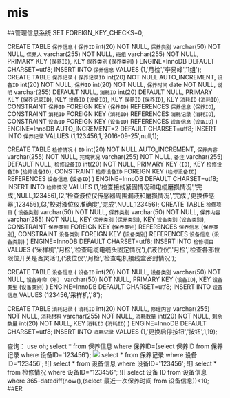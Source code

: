 # mis
##管理信息系统
SET FOREIGN_KEY_CHECKS=0;

CREATE TABLE `保养信息` (
`保养ID` int(20) NOT NULL,
`保养类别` varchar(50) NOT NULL,
`保养人` varchar(255) NOT NULL,
`班组` varchar(255) NOT NULL,
PRIMARY KEY (`保养ID`),
KEY `保养类别` (`保养类别`)
) ENGINE=InnoDB DEFAULT CHARSET=utf8;
INSERT INTO `保养信息` VALUES (1,'月检','李易峰','1组');
CREATE TABLE `保养记录` (
`保养记录ID` int(20) NOT NULL AUTO_INCREMENT,
`设备ID` int(20) NOT NULL,
`保养ID` int(20) NOT NULL,
`保养时间` date NOT NULL,
`说明` varchar(255) DEFAULT NULL,
`消耗ID` int(20) DEFAULT NULL,
PRIMARY KEY (`保养记录ID`),
KEY `设备ID` (`设备ID`),
KEY `保养ID` (`保养ID`),
KEY `消耗ID` (`消耗ID`),
CONSTRAINT `保养ID` FOREIGN KEY (`保养ID`) REFERENCES `保养信息` (`保养ID`),
CONSTRAINT `消耗ID` FOREIGN KEY (`消耗ID`) REFERENCES `消耗记录` (`消耗ID`),
CONSTRAINT `设备ID` FOREIGN KEY (`设备ID`) REFERENCES `设备信息` (`设备ID`)
) ENGINE=InnoDB AUTO_INCREMENT=2 DEFAULT CHARSET=utf8;
INSERT INTO `保养记录` VALUES (1,123456,1,'2016-09-25',null,1);

CREATE TABLE `检修情况` (
`ID` int(20) NOT NULL AUTO_INCREMENT,
`保养内容` varchar(255) NOT NULL,
`完成状况` varchar(255) NOT NULL,
`备注` varchar(255) DEFAULT NULL,
`检修设备ID` int(20) NOT NULL,
PRIMARY KEY (`ID`),
KEY `检修设备ID` (`检修设备ID`),
CONSTRAINT `检修设备ID` FOREIGN KEY (`检修设备ID`) REFERENCES `设备信息` (`设备ID`)
) ENGINE=InnoDB DEFAULT CHARSET=utf8;
INSERT INTO `检修情况` VALUES (1,'检查接线紧固情况和电缆磨损情况','完成',NULL,123456),(2,'检查液位仪传感器周围漏液和磨损情况','完成','更换传感器',123456),(3,'校对液位仪准确度','完成',NULL,123456);
CREATE TABLE `检修项目` (
`设备类别` varchar(50) NOT NULL,
`保养类别` varchar(50) NOT NULL,
`保养内容` varchar(255) NOT NULL,
KEY `保养类别` (`保养类别`),
KEY `设备类别` (`设备类别`),
CONSTRAINT `保养类别` FOREIGN KEY (`保养类别`) REFERENCES `保养信息` (`保养类别`),
CONSTRAINT `设备类别` FOREIGN KEY (`设备类别`) REFERENCES `设备信息` (`设备类别`)
) ENGINE=InnoDB DEFAULT CHARSET=utf8;
INSERT INTO `检修项目` VALUES ('采样机','月检','检查电缆电缆头固定情况'),('液位仪','月检','检查各部位限位开关是否灵活'),('液位仪','月检','检查电机接线盒密封情况');


CREATE TABLE `设备信息` (
`设备ID` int(20) NOT NULL,
`设备类别` varchar(50) NOT NULL,
`设备寿命（年）` varchar(50) NOT NULL,
PRIMARY KEY (`设备ID`),
KEY `设备类型` (`设备类别`)
) ENGINE=InnoDB DEFAULT CHARSET=utf8;
INSERT INTO `设备信息` VALUES (123456,'采样机','8');


CREATE TABLE `消耗记录` (
`消耗ID` int(20) NOT NULL,
`修理内容` varchar(255) NOT NULL,
`消耗材料` varchar(255) NOT NULL,
`消耗数量` int(20) NOT NULL,
`剩余数量` int(20) NOT NULL,
KEY `消耗ID` (`消耗ID`)
) ENGINE=InnoDB DEFAULT CHARSET=utf8;
INSERT INTO `消耗记录` VALUES (1,'更换启停按钮','按钮',1,19);

查询：
use oh;
select * from 保养信息
where 保养ID=(select 保养ID from 保养记录
where 设备ID='123456');
![](/)
select * from 保养记录 where 设备ID='123456';
![]
select * from 设备信息 where 设备ID='123456';
![]
select * from 检修情况 where 设备ID="123456";
![]
select 设备 ID from 设备信息
where 365-datediff(now(),(select 最近一次保养时间 from 设备信息))<10;
##ER




